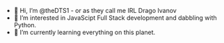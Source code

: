- 👋 Hi, I’m @theDTS1 - or as they call me IRL Drago Ivanov
- 👀 I’m interested in JavaScipt Full Stack development and dabbling with Python.
- 🌱 I’m currently learning everything on this planet. 


<!---
theDTS1/theDTS1 is a ✨ special ✨ repository because its `README.md` (this file) appears on your GitHub profile.
You can click the Preview link to take a look at your changes.
--->
